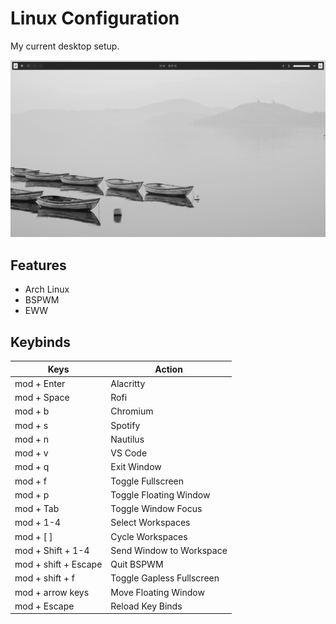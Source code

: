 # Linux Configuration

My current desktop setup.

<img src="preview.png" alt="screenshot">

## Features

- Arch Linux
- BSPWM
- EWW

## Keybinds

| Keys | Action |
| ---- | ------ |
| mod + Enter | Alacritty |
| mod + Space | Rofi |
| mod + b | Chromium |
| mod + s | Spotify |
| mod + n | Nautilus |
| mod + v | VS Code |
| mod + q | Exit Window |
| mod + f | Toggle Fullscreen |
| mod + p | Toggle Floating Window |
| mod + Tab | Toggle Window Focus |
| mod + 1-4 | Select Workspaces |
| mod + [ ] | Cycle Workspaces |
| mod + Shift + 1-4 | Send Window to Workspace |
| mod + shift + Escape | Quit BSPWM |
| mod + shift + f | Toggle Gapless Fullscreen |
| mod + arrow keys | Move Floating Window |
| mod + Escape | Reload Key Binds |
